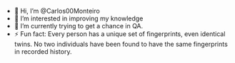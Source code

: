 - 👋 Hi, I’m @Carlos00Monteiro
- 👀 I’m interested in improving my knowledge
- 🌱 I’m currently trying to get a chance in QA.
- ⚡ Fun fact: Every person has a unique set of fingerprints, even identical twins. No two individuals have been found to have the same fingerprints in recorded history.

<!---
Carlos00Monteiro/Carlos00Monteiro is a ✨ special ✨ repository because its `README.md` (this file) appears on your GitHub profile.
You can click the Preview link to take a look at your changes.
--->
